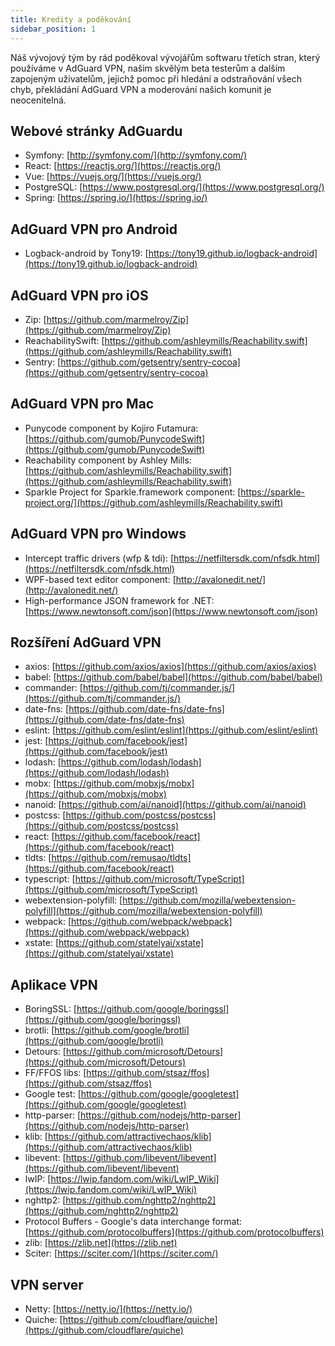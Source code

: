```yaml
---
title: Kredity a poděkování
sidebar_position: 1
---
```


Náš vývojový tým by rád poděkoval vývojářům softwaru třetích stran, který používáme v AdGuard VPN, našim skvělým beta testerům a dalším zapojeným uživatelům, jejichž pomoc při hledání a odstraňování všech chyb, překládání AdGuard VPN a moderování našich komunit je neocenitelná.

## Webové stránky AdGuardu

- Symfony: [http://symfony.com/](http://symfony.com/)
- React: [https://reactjs.org/](https://reactjs.org/)
- Vue: [https://vuejs.org/](https://vuejs.org/)
- PostgreSQL: [https://www.postgresql.org/](https://www.postgresql.org/)
- Spring: [https://spring.io/](https://spring.io/)

## AdGuard VPN pro Android

- Logback-android by Tony19: [https://tony19.github.io/logback-android](https://tony19.github.io/logback-android)

## AdGuard VPN pro iOS

- Zip: [https://github.com/marmelroy/Zip](https://github.com/marmelroy/Zip)
- ReachabilitySwift: [https://github.com/ashleymills/Reachability.swift](https://github.com/ashleymills/Reachability.swift)
- Sentry: [https://github.com/getsentry/sentry-cocoa](https://github.com/getsentry/sentry-cocoa)

## AdGuard VPN pro Mac

- Punycode component by Kojiro Futamura: [https://github.com/gumob/PunycodeSwift](https://github.com/gumob/PunycodeSwift)
- Reachability component by Ashley Mills: [https://github.com/ashleymills/Reachability.swift](https://github.com/ashleymills/Reachability.swift)
- Sparkle Project for Sparkle.framework component: [https://sparkle-project.org/](https://github.com/ashleymills/Reachability.swift)

## AdGuard VPN pro Windows

- Intercept traffic drivers (wfp & tdi): [https://netfiltersdk.com/nfsdk.html](https://netfiltersdk.com/nfsdk.html)
- WPF-based text editor component: [http://avalonedit.net/](http://avalonedit.net/)
- High-performance JSON framework for .NET: [https://www.newtonsoft.com/json](https://www.newtonsoft.com/json)

## Rozšíření AdGuard VPN

- axios: [https://github.com/axios/axios](https://github.com/axios/axios)
- babel: [https://github.com/babel/babel](https://github.com/babel/babel)
- commander: [https://github.com/tj/commander.js/](https://github.com/tj/commander.js/)
- date-fns: [https://github.com/date-fns/date-fns](https://github.com/date-fns/date-fns)
- eslint: [https://github.com/eslint/eslint](https://github.com/eslint/eslint)
- jest: [https://github.com/facebook/jest](https://github.com/facebook/jest)
- lodash: [https://github.com/lodash/lodash](https://github.com/lodash/lodash)
- mobx: [https://github.com/mobxjs/mobx](https://github.com/mobxjs/mobx)
- nanoid: [https://github.com/ai/nanoid](https://github.com/ai/nanoid)
- postcss: [https://github.com/postcss/postcss](https://github.com/postcss/postcss)
- react: [https://github.com/facebook/react](https://github.com/facebook/react)
- tldts: [https://github.com/remusao/tldts](https://github.com/facebook/react)
- typescript: [https://github.com/microsoft/TypeScript](https://github.com/microsoft/TypeScript)
- webextension-polyfill: [https://github.com/mozilla/webextension-polyfill](https://github.com/mozilla/webextension-polyfill)
- webpack: [https://github.com/webpack/webpack](https://github.com/webpack/webpack)
- xstate: [https://github.com/statelyai/xstate](https://github.com/statelyai/xstate)

## Aplikace VPN

- BoringSSL: [https://github.com/google/boringssl](https://github.com/google/boringssl)
- brotli: [https://github.com/google/brotli](https://github.com/google/brotli)
- Detours: [https://github.com/microsoft/Detours](https://github.com/microsoft/Detours)
- FF/FFOS libs: [https://github.com/stsaz/ffos](https://github.com/stsaz/ffos)
- Google test: [https://github.com/google/googletest](https://github.com/google/googletest)
- http-parser: [https://github.com/nodejs/http-parser](https://github.com/nodejs/http-parser)
- klib: [https://github.com/attractivechaos/klib](https://github.com/attractivechaos/klib)
- libevent: [https://github.com/libevent/libevent](https://github.com/libevent/libevent)
- lwIP: [https://lwip.fandom.com/wiki/LwIP_Wiki](https://lwip.fandom.com/wiki/LwIP_Wiki)
- nghttp2: [https://github.com/nghttp2/nghttp2](https://github.com/nghttp2/nghttp2)
- Protocol Buffers - Google's data interchange format: [https://github.com/protocolbuffers](https://github.com/protocolbuffers)
- zlib: [https://zlib.net](https://zlib.net)
- Sciter: [https://sciter.com/](https://sciter.com/)

## VPN server

- Netty: [https://netty.io/](https://netty.io/)
- Quiche: [https://github.com/cloudflare/quiche](https://github.com/cloudflare/quiche)
